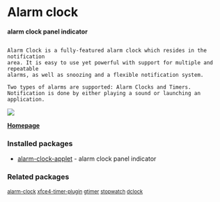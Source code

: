 # Alarm clock

__alarm clock panel indicator__

```

Alarm Clock is a fully-featured alarm clock which resides in the notification
area. It is easy to use yet powerful with support for multiple and repeatable
alarms, as well as snoozing and a flexible notification system.

Two types of alarms are supported: Alarm Clocks and Timers.
Notification is done by either playing a sound or launching an
application.

```

[![](https://screenshots.debian.net/thumbnail/alarm-clock-applet/)](https://screenshots.debian.net/screenshot/alarm-clock-applet/)


 **[Homepage](http://alarm-clock.pseudoberries.com/)**

### Installed packages

* [alarm-clock-applet](https://packages.debian.org/stretch/alarm-clock-applet) - alarm clock panel indicator

### Related packages

<sub> [alarm-clock](https://packages.debian.org/stretch/alarm-clock) [xfce4-timer-plugin](https://packages.debian.org/stretch/xfce4-timer-plugin) [gtimer](https://packages.debian.org/stretch/gtimer) [stopwatch](https://packages.debian.org/stretch/stopwatch) [dclock](https://packages.debian.org/stretch/dclock)  </sub>
